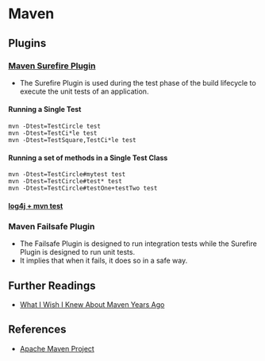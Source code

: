 # Maven

## Plugins

### [Maven Surefire Plugin](https://maven.apache.org/plugins-archives/maven-surefire-plugin-2.12.4/)
* The Surefire Plugin is used during the test phase of the build lifecycle to execute the unit tests of an application.

#### Running a Single Test
```
mvn -Dtest=TestCircle test
mvn -Dtest=TestCi*le test
mvn -Dtest=TestSquare,TestCi*le test
```
#### Running a set of methods in a Single Test Class
```
mvn -Dtest=TestCircle#mytest test
mvn -Dtest=TestCircle#test* test
mvn -Dtest=TestCircle#testOne+testTwo test
```

#### [log4j + mvn test](https://logging.apache.org/log4j/2.x/manual/configuration.html)


### Maven Failsafe Plugin
* The Failsafe Plugin is designed to run integration tests while the Surefire Plugin is designed to run unit tests. 
* It implies that when it fails, it does so in a safe way.
  

## Further Readings
* [What I Wish I Knew About Maven Years Ago]()

## References
* [Apache Maven Project](https://maven.apache.org/)